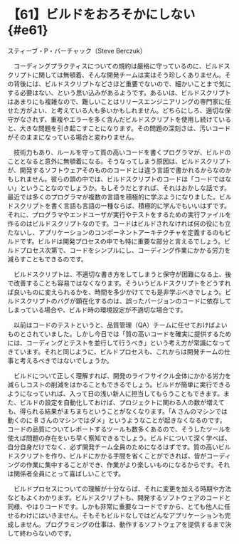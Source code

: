 # 【61】ビルドをおろそかにしない{#e61}

<div class="author">スティーブ・P・バーチャック（Steve Berczuk）</div>

　コーディングプラクティスについての規約は厳格に守っているのに、ビルドスクリプトに関しては無頓着、そんな開発チームは実はそう珍しくありません。その背後には、ビルドスクリプトなどさほど重要でないので、細かいことまで気にする必要はない、という思い込みがあるようです。あるいは、ビルドスクリプトはあまりにも複雑なので、難しいことはリリースエンジニアリングの専門家に任せた方がよい、と考えている人も多いかもしれません。どちらにしろ、適切な保守がなされず、重複やエラーを多く含んだビルドスクリプトを使用し続けていると、大きな問題を引き起こすことになります。その問題の深刻さは、汚いコードがそのままになっている場合と変わりません。

　技術力もあり、ルールを守って質の高いコードを書くプログラマが、ビルドのこととなると意外に無頓着になる。そうなってしまう原因は、ビルドスクリプトが、開発するソフトウェアそのもののコードとは違う言語で書かれるからなのかもしれません。彼らの頭の中では、ビルドスクリプトのコードは「コードではない」ということなのでしょうか。もしそうだとすれば、それはおかしな話です。最近では多くのプログラマが複数の言語を積極的に学ぶようになりました。ビルドスクリプトを書く言語も言語の一種ならば、積極的に学んでもいいはずです。それに、プログラマやエンドユーザが実行やテストをするための実行ファイルを作るのはビルドスクリプトなのです。コードはビルドされなければ何の役にも立たないし、アプリケーションのコンポーネントアーキテクチャを定義するのもビルドです。ビルドは開発プロセスの中でも特に重要な部分と言えるでしょう。ビルドプロセス次第で、コードをシンプルにし、コーディング作業にかかる労力を減らすこともできるのです。

　ビルドスクリプトは、不適切な書き方をしてしまうと保守が困難になる上、後で改善することも容易ではなくなります。そういうビルドスクリプトをどうすれば良いものに変えられるかを、時間を多少かけてでも是非学ぶべきでしょう。ビルドスクリプトのバグが顕在化するのは、誤ったバージョンのコードに依存してしまっている場合や、ビルド時の環境設定が不適切な場合です。

　以前はコードのテストというと、品質管理（QA）チームに任せておけばよいものとされていました。しかし今日では「質の高いコードを確実に提供するためには、コーディングとテストを並行して行うべき」という考え方が常識になってきています。それと同じように、ビルドプロセスも、これからは開発チームの仕事と考えるべきではないでしょうか。

　ビルドについて正しく理解すれば、開発のライフサイクル全体にかかる労力を減らしコストの削減をはかることもできるでしょう。ビルドが簡単に実行できるようになっていれば、入って日の浅い新人に担当してもらうこともできます。また、ビルドの設定を自動化しておけば、プロジェクトに関わる人の数が増えても、得られる結果がまちまちということがなくなります。「A さんのマシンでは動くのに B さんのマシンではダメ」というようなことが起きなくなるのです。コードの品質についてレポートするツールも数多くあるので、そうしたツールを使えば問題の存在をいち早く察知できるでしょう。ビルドについて深く学べば、自分自身だけでなく、必ず開発チーム全員のためになるはずです。質の高いビルドスクリプトを作り、ビルドにかかる手間を省くことができれば、皆がコーディングの作業に集中することができ、作業がより楽しいものになるからです。それは関係者全員にとって喜ばしいことです。

　ビルドプロセスについての理解が十分ならば、それに変更を加える時期や方法などもよくわかります。ビルドスクリプトも、開発するソフトウェアのコードと同様、やはりコードです。しかも非常に重要なコードですから、とても他人に任せるわけにはいきません。そもそもビルドなしではどんなアプリケーションも完成しません。プログラミングの仕事は、動作するソフトウェアを提供するまで決して終わらないのです。
